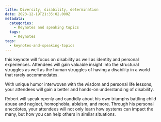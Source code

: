 ```yaml
---
title: Diversity, disability, determination
date: 2023-12-19T21:35:02.000Z
metadata:
  categories:
    - Keynotes and speaking topics
  tags:
    - Keynotes
tags:
  - keynotes-and-speaking-topics
---
```


this keynote will focus on disability as well as identity and personal experiences. Attendees will gain valuable insight into the structural struggles as well as the human struggles of having a disability in a world that rarely accommodates.

With unique humor interwoven with the wisdom and personal life lessons, your attendees will gain a better and hands-on understanding of disability.

Robert will speak openly and candidly about his own triumphs battling child abuse and neglect, homophobia, ableism, and more. Through his personal anecdotes, your attendees will not only learn how systems can impact the many, but how you can help others in similar situations.
